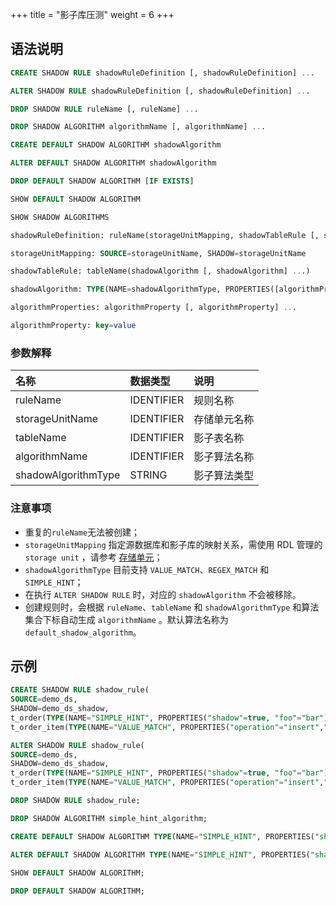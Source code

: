+++
title = "影子库压测"
weight = 6
+++

## 语法说明

```sql
CREATE SHADOW RULE shadowRuleDefinition [, shadowRuleDefinition] ... 

ALTER SHADOW RULE shadowRuleDefinition [, shadowRuleDefinition] ... 

DROP SHADOW RULE ruleName [, ruleName] ...

DROP SHADOW ALGORITHM algorithmName [, algorithmName] ...

CREATE DEFAULT SHADOW ALGORITHM shadowAlgorithm

ALTER DEFAULT SHADOW ALGORITHM shadowAlgorithm

DROP DEFAULT SHADOW ALGORITHM [IF EXISTS]

SHOW DEFAULT SHADOW ALGORITHM

SHOW SHADOW ALGORITHMS

shadowRuleDefinition: ruleName(storageUnitMapping, shadowTableRule [, shadowTableRule] ...)

storageUnitMapping: SOURCE=storageUnitName, SHADOW=storageUnitName

shadowTableRule: tableName(shadowAlgorithm [, shadowAlgorithm] ...)

shadowAlgorithm: TYPE(NAME=shadowAlgorithmType, PROPERTIES([algorithmProperties] ...))

algorithmProperties: algorithmProperty [, algorithmProperty] ... 

algorithmProperty: key=value
```

### 参数解释

| 名称                 | 数据类型     | 说明          |
|:--------------------|:-------------|:------------|
| ruleName            | IDENTIFIER   | 规则名称      |
| storageUnitName     | IDENTIFIER   | 存储单元名称   |
| tableName           | IDENTIFIER   | 影子表名称     |
| algorithmName       | IDENTIFIER   | 影子算法名称   |
| shadowAlgorithmType | STRING       | 影子算法类型   |

### 注意事项

- 重复的`ruleName`无法被创建；
- `storageUnitMapping` 指定源数据库和影子库的映射关系，需使用 RDL 管理的 `storage unit` ，请参考 [存储单元](/cn/user-manual/shardingsphere-proxy/distsql/syntax/rdl/storage-unit-definition/)；
- `shadowAlgorithmType` 目前支持 `VALUE_MATCH`、`REGEX_MATCH` 和 `SIMPLE_HINT`；
- 在执行 `ALTER SHADOW RULE` 时，对应的 `shadowAlgorithm` 不会被移除。
- 创建规则时，会根据 `ruleName`、`tableName` 和 `shadowAlgorithmType` 和算法集合下标自动生成 `algorithmName` 。默认算法名称为 `default_shadow_algorithm`。

## 示例

```sql
CREATE SHADOW RULE shadow_rule(
SOURCE=demo_ds,
SHADOW=demo_ds_shadow,
t_order(TYPE(NAME="SIMPLE_HINT", PROPERTIES("shadow"=true, "foo"="bar")),TYPE(NAME="REGEX_MATCH", PROPERTIES("operation"="insert","column"="user_id", "regex"='[1]'))), 
t_order_item(TYPE(NAME="VALUE_MATCH", PROPERTIES("operation"="insert","column"="user_id", "value"=1))));

ALTER SHADOW RULE shadow_rule(
SOURCE=demo_ds,
SHADOW=demo_ds_shadow,
t_order(TYPE(NAME="SIMPLE_HINT", PROPERTIES("shadow"=true, "foo"="bar")),TYPE(NAME="REGEX_MATCH", PROPERTIES("operation"="insert","column"="user_id", "regex"='[1]'))), 
t_order_item(TYPE(NAME="VALUE_MATCH", PROPERTIES("operation"="insert","column"="user_id", "value"=1))));

DROP SHADOW RULE shadow_rule;

DROP SHADOW ALGORITHM simple_hint_algorithm;

CREATE DEFAULT SHADOW ALGORITHM TYPE(NAME="SIMPLE_HINT", PROPERTIES("shadow"=true, "foo"="bar"));

ALTER DEFAULT SHADOW ALGORITHM TYPE(NAME="SIMPLE_HINT", PROPERTIES("shadow"=false, "foo"="bar"));
    
SHOW DEFAULT SHADOW ALGORITHM;

DROP DEFAULT SHADOW ALGORITHM;
```
